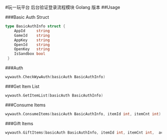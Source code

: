 #玩一玩平台 后台验证登录流程模块 Golang 版本
##Usage

###Basic Auth Struct

```go
type BasicAuthInfo struct {
 	AppId     string
 	GameId    string
 	AppKey    string
 	OpenId    string
 	OpenKey   string
 	IsSandbox bool
 }
```

###Auth

```go
wywauth.CheckWywAuth(basicAuth BasicAuthInfo)
```

###Get Item List

```go
wywauth.GetItemList(basicAuth BasicAuthInfo)
```

###Consume Items

```go
wywauth.ConsumeItems(basicAuth BasicAuthInfo, itemId int, itemCnt int)
```

###Gift Items

```go
wywauth.GiftItems(basicAuth BasicAuthInfo, itemId int, itemCnt int,  actType int)
```
